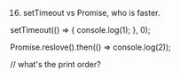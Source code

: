 16. setTimeout vs Promise, who is faster.


setTimeout(() => {
  console.log(1);
}, 0);

Promise.reslove().then(() => console.log(2));

// what's the print order?
